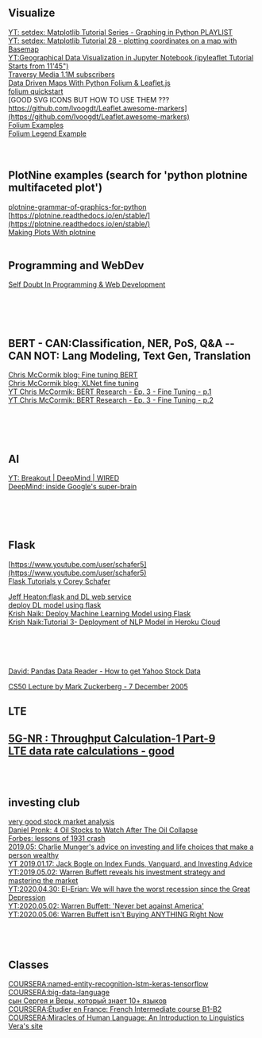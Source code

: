 ## Visualize
[YT: setdex: Matplotlib Tutorial Series - Graphing in Python PLAYLIST ](https://www.youtube.com/watch?v=q7Bo_J8x_dw&list=PLQVvvaa0QuDfefDfXb9Yf0la1fPDKluPF)<br>
[YT: setdex: Matplotlib Tutorial 28 - plotting coordinates on a map with Basemap](https://www.youtube.com/watch?v=8v3how07th4)<br>
[YT:Geographical Data Visualization in Jupyter Notebook (ipyleaflet Tutorial Starts from 11'45")](https://www.youtube.com/watch?v=PuJ_JUkahXQ)<br>
[Traversy Media 1.1M subscribers](https://www.youtube.com/channel/UC29ju8bIPH5as8OGnQzwJyA)<br>
[Data Driven Maps With Python Folium & Leaflet.js](https://www.youtube.com/watch?v=4RnU5qKTfYY)<br>
[folium quickstart](https://python-visualization.github.io/folium/quickstart.html)<br>
[GOOD SVG ICONS BUT HOW TO USE THEM ???  https://github.com/lvoogdt/Leaflet.awesome-markers](https://github.com/lvoogdt/Leaflet.awesome-markers)<br>
[Folium Examples](https://github.com/python-visualization/folium/tree/master/examples)<br>
[Folium Legend Example](https://medium.com/@bobhaffner/creating-a-legend-for-a-folium-map-c1e0ffc34373)<br>
[]()<br>
[]()<br>

## PlotNine examples (search for 'python plotnine multifaceted plot')
[plotnine-grammar-of-graphics-for-python](https://www.datascienceworkshops.com/blog/plotnine-grammar-of-graphics-for-python/)<br>
[https://plotnine.readthedocs.io/en/stable/](https://plotnine.readthedocs.io/en/stable/)<br>
[Making Plots With plotnine](https://datacarpentry.org/python-ecology-lesson/07-visualization-ggplot-python/index.html)<br>
[]()<br>

## Programming and WebDev
[Self Doubt In Programming & Web Development](https://www.youtube.com/watch?v=sard25VQ2HU)<br>
[]()<br>
[]()<br>
[]()<br>
[]()<br>

## BERT - CAN:Classification, NER, PoS, Q&A -- CAN NOT: Lang Modeling, Text Gen, Translation
[Chris McCormik blog: Fine tuning BERT](http://mccormickml.com/2019/07/22/BERT-fine-tuning/)<br>
[Chris McCormik blog: XLNet fine tuning](https://mccormickml.com/2019/09/19/XLNet-fine-tuning/)<br>
[YT Chris McCormik: BERT Research - Ep. 3 - Fine Tuning - p.1](https://www.youtube.com/watch?v=x66kkDnbzi4&list=PLam9sigHPGwOBuH4_4fr-XvDbe5uneaf6)<br>
[YT Chris McCormik: BERT Research - Ep. 3 - Fine Tuning - p.2](https://www.youtube.com/watch?v=Hnvb9b7a_Ps&feature=emb_rel_pause)<br>
[]()<br>
[]()<br>
[]()<br>
[]()<br>


## AI
[YT: Breakout | DeepMind | WIRED](https://www.youtube.com/watch?v=Q70ulPJW3Gk)<br>
[DeepMind: inside Google's super-brain](https://www.wired.co.uk/article/deepmind)<br>
[]()<br>
[]()<br>
[]()<br>
[]()<br>





## Flask
[https://www.youtube.com/user/schafer5](https://www.youtube.com/user/schafer5)<br>
[Flask Tutorials y Corey Schafer](https://www.youtube.com/watch?v=MwZwr5Tvyxo&list=PL-osiE80TeTs4UjLw5MM6OjgkjFeUxCYH)<br>

[Jeff Heaton:flask and DL web service](https://youtu.be/H73m9XvKHug)<br>
[deploy DL model using flask](https://youtu.be/CSEmUmkfb8Q)<br>
[Krish Naik: Deploy Machine Learning Model using Flask](https://www.youtube.com/watch?v=UbCWoMf80PY)<br>
[Krish Naik:Tutorial 3- Deployment of NLP Model in Heroku Cloud](https://www.youtube.com/watch?v=1umQhC2iWdY)<br>
[]()<br>
[]()<br>
[]()<br>
[]()<br>

[David: Pandas Data Reader - How to get Yahoo Stock Data](youtube.com/watch?v=v66K_y3-ezY)<br>

[CS50 Lecture by Mark Zuckerberg - 7 December 2005](https://www.youtube.com/watch?v=xFFs9UgOAlE)<br>

## LTE
[5G-NR : Throughput Calculation-1 Part-9](https://www.youtube.com/watch?v=c5Ve1yJUGqc)<br>
[LTE data rate calculations - good](https://www.youtube.com/watch?v=7bvmAMbTkNY)<br>
[]()<br>
[]()<br>
--------------------
## investing club
[very good stock market analysis](https://youtu.be/FG-rqXqas8s)<br>
[Daniel Pronk: 4 Oil Stocks to Watch After The Oil Collapse](https://www.youtube.com/watch?v=VLVbQBQfwzE)<br>
[Forbes: lessons of 1931 crash](https://www.forbes.com/sites/robisbitts2/2020/04/23/4-things-the-great-depression-teaches-us-about-todays-stock-market/#31773182402d)<br>
[2019.05: Charlie Munger's advice on investing and life choices that make a person wealthy](https://www.youtube.com/watch?v=RFxXl9eAWV4&feature=emb_rel_pause)<br>
[YT 2019.01.17: Jack Bogle on Index Funds, Vanguard, and Investing Advice](https://www.youtube.com/watch?v=MLgn_kVKjCE)<br>
[YT:2019.05.02: Warren Buffett reveals his investment strategy and mastering the market](https://www.youtube.com/watch?v=SEZwkbliJr8)<br>
[YT:2020.04.30: El-Erian: We will have the worst recession since the Great Depression](https://www.youtube.com/watch?v=G9HvukE56yM)<br>
[YT:2020.05.02: Warren Buffett: 'Never bet against America'](https://www.youtube.com/watch?v=y5rr1RPdcyM)<br>
[YT:2020.05.06: Warren Buffett isn't Buying ANYTHING Right Now ](https://www.youtube.com/watch?v=WC-x549UEgE)<br>
[]()<br>
[]()<br>
[]()<br>

## Classes
[COURSERA:named-entity-recognition-lstm-keras-tensorflow](https://www.coursera.org/projects/named-entity-recognition-lstm-keras-tensorflow)<br>
[COURSERA:big-data-language](https://www.coursera.org/learn/big-data-language-1/home/info)<br>
[сын Сергея и Веры, который знает 10+ языков](https://languages.alexandresmirnov.com/getting-started-with-french/ )<br>
[COURSERA:Étudier en France: French Intermediate course B1-B2](https://www.coursera.org/learn/etudier-en-france)<br>
[COURSERA:Miracles of Human Language: An Introduction to Linguistics](https://www.coursera.org/learn/human-language)<br>
[Vera's site](https://asktravelpro.com/travel-communications/)<br>
[]()<br>
[]()<br>








